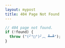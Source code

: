 ```yaml
---
layout: mypost
title: 404 Page Not Found
---
```


```js
// 404 page not found.
if (!found) {
  throw ("(╯°□°)╯︵ ┻━┻");
}
```

